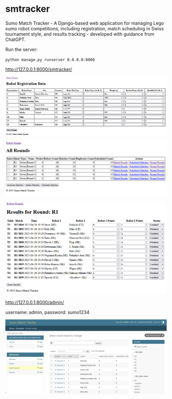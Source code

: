# smtracker
Sumo Match Tracker - A Django-based web application for managing Lego sumo robot competitions, 
including registration, match scheduling in Swiss tournament style, and results tracking - developed with guidance from ChatGPT.

Run the server:

`python manage.py runserver 0.0.0.0:8000`

http://127.0.0.1:8000/smtracker/

![Robot Registrtion Data](docs/img/smtracker1.png)

![Rounds](docs/img/smtracker2.png)

![Match Results](docs/img/smtracker3.png)

http://127.0.0.1:8000/admin/

username: admin, password: sumo1234

![Django Admin](docs/img/smtracker4.png)
